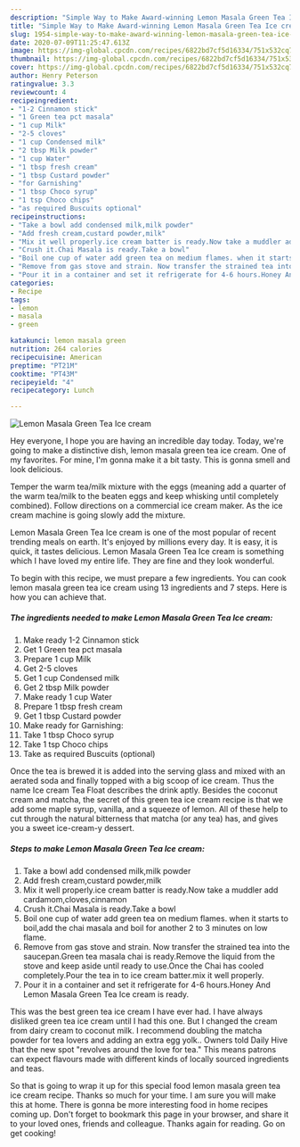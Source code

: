 ```yaml
---
description: "Simple Way to Make Award-winning Lemon Masala Green Tea Ice cream"
title: "Simple Way to Make Award-winning Lemon Masala Green Tea Ice cream"
slug: 1954-simple-way-to-make-award-winning-lemon-masala-green-tea-ice-cream
date: 2020-07-09T11:25:47.613Z
image: https://img-global.cpcdn.com/recipes/6822bd7cf5d16334/751x532cq70/lemon-masala-green-tea-ice-cream-recipe-main-photo.jpg
thumbnail: https://img-global.cpcdn.com/recipes/6822bd7cf5d16334/751x532cq70/lemon-masala-green-tea-ice-cream-recipe-main-photo.jpg
cover: https://img-global.cpcdn.com/recipes/6822bd7cf5d16334/751x532cq70/lemon-masala-green-tea-ice-cream-recipe-main-photo.jpg
author: Henry Peterson
ratingvalue: 3.3
reviewcount: 4
recipeingredient:
- "1-2 Cinnamon stick"
- "1 Green tea pct masala"
- "1 cup Milk"
- "2-5 cloves"
- "1 cup Condensed milk"
- "2 tbsp Milk powder"
- "1 cup Water"
- "1 tbsp fresh cream"
- "1 tbsp Custard powder"
- "for Garnishing"
- "1 tbsp Choco syrup"
- "1 tsp Choco chips"
- "as required Buscuits optional"
recipeinstructions:
- "Take a bowl add condensed milk,milk powder"
- "Add fresh cream,custard powder,milk"
- "Mix it well properly.ice cream batter is ready.Now take a muddler add cardamom,cloves,cinnamon"
- "Crush it.Chai Masala is ready.Take a bowl"
- "Boil one cup of water add green tea on medium flames. when it starts to boil,add the chai masala and boil for another 2 to 3 minutes on low flame."
- "Remove from gas stove and strain. Now transfer the strained tea into the saucepan.Green tea masala chai is ready.Remove the liquid from the stove and keep aside until ready to use.Once the Chai has cooled completely.Pour the tea in to ice cream batter.mix it well properly."
- "Pour it in a container and set it refrigerate for 4-6 hours.Honey And Lemon Masala Green Tea Ice cream is ready."
categories:
- Recipe
tags:
- lemon
- masala
- green

katakunci: lemon masala green 
nutrition: 264 calories
recipecuisine: American
preptime: "PT21M"
cooktime: "PT43M"
recipeyield: "4"
recipecategory: Lunch

---
```



![Lemon Masala Green Tea Ice cream](https://img-global.cpcdn.com/recipes/6822bd7cf5d16334/751x532cq70/lemon-masala-green-tea-ice-cream-recipe-main-photo.jpg)

Hey everyone, I hope you are having an incredible day today. Today, we're going to make a distinctive dish, lemon masala green tea ice cream. One of my favorites. For mine, I'm gonna make it a bit tasty. This is gonna smell and look delicious.

Temper the warm tea/milk mixture with the eggs (meaning add a quarter of the warm tea/milk to the beaten eggs and keep whisking until completely combined). Follow directions on a commercial ice cream maker. As the ice cream machine is going slowly add the mixture.

Lemon Masala Green Tea Ice cream is one of the most popular of recent trending meals on earth. It's enjoyed by millions every day. It is easy, it is quick, it tastes delicious. Lemon Masala Green Tea Ice cream is something which I have loved my entire life. They are fine and they look wonderful.


To begin with this recipe, we must prepare a few ingredients. You can cook lemon masala green tea ice cream using 13 ingredients and 7 steps. Here is how you can achieve that.

<!--inarticleads1-->

##### The ingredients needed to make Lemon Masala Green Tea Ice cream:

1. Make ready 1-2 Cinnamon stick
1. Get 1 Green tea pct masala
1. Prepare 1 cup Milk
1. Get 2-5 cloves
1. Get 1 cup Condensed milk
1. Get 2 tbsp Milk powder
1. Make ready 1 cup Water
1. Prepare 1 tbsp fresh cream
1. Get 1 tbsp Custard powder
1. Make ready for Garnishing:
1. Take 1 tbsp Choco syrup
1. Take 1 tsp Choco chips
1. Take as required Buscuits (optional)


Once the tea is brewed it is added into the serving glass and mixed with an aerated soda and finally topped with a big scoop of ice cream. Thus the name Ice cream Tea Float describes the drink aptly. Besides the coconut cream and matcha, the secret of this green tea ice cream recipe is that we add some maple syrup, vanilla, and a squeeze of lemon. All of these help to cut through the natural bitterness that matcha (or any tea) has, and gives you a sweet ice-cream-y dessert. 

<!--inarticleads2-->

##### Steps to make Lemon Masala Green Tea Ice cream:

1. Take a bowl add condensed milk,milk powder
1. Add fresh cream,custard powder,milk
1. Mix it well properly.ice cream batter is ready.Now take a muddler add cardamom,cloves,cinnamon
1. Crush it.Chai Masala is ready.Take a bowl
1. Boil one cup of water add green tea on medium flames. when it starts to boil,add the chai masala and boil for another 2 to 3 minutes on low flame.
1. Remove from gas stove and strain. Now transfer the strained tea into the saucepan.Green tea masala chai is ready.Remove the liquid from the stove and keep aside until ready to use.Once the Chai has cooled completely.Pour the tea in to ice cream batter.mix it well properly.
1. Pour it in a container and set it refrigerate for 4-6 hours.Honey And Lemon Masala Green Tea Ice cream is ready.


This was the best green tea ice cream I have ever had. I have always disliked green tea ice cream until I had this one. But I changed the cream from dairy cream to coconut milk. I recommend doubling the matcha powder for tea lovers and adding an extra egg yolk.. Owners told Daily Hive that the new spot &#34;revolves around the love for tea.&#34; This means patrons can expect flavours made with different kinds of locally sourced ingredients and teas. 

So that is going to wrap it up for this special food lemon masala green tea ice cream recipe. Thanks so much for your time. I am sure you will make this at home. There is gonna be more interesting food in home recipes coming up. Don't forget to bookmark this page in your browser, and share it to your loved ones, friends and colleague. Thanks again for reading. Go on get cooking!
